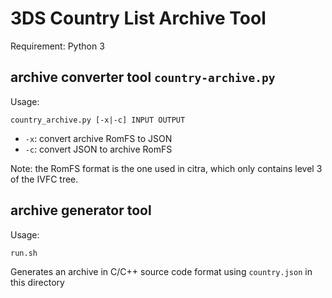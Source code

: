 # 3DS Country List Archive Tool

Requirement: Python 3

## archive converter tool `country-archive.py`
Usage:
```
country_archive.py [-x|-c] INPUT OUTPUT
```

 - `-x`: convert archive RomFS to JSON
 - `-c`: convert JSON to archive RomFS

Note: the RomFS format is the one used in citra, which only contains level 3 of the IVFC tree.

## archive generator tool
Usage:
```
run.sh
```
Generates an archive in C/C++ source code format using `country.json` in this directory
